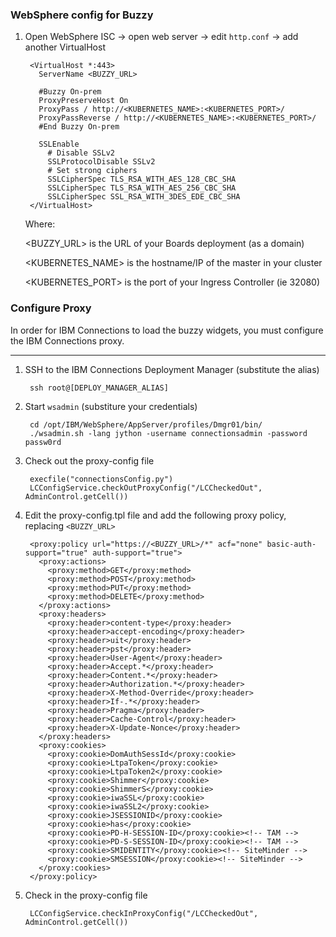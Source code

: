 
### WebSphere config for Buzzy

1. Open WebSphere ISC -> open web server -> edit `http.conf` -> add another VirtualHost

        <VirtualHost *:443>
          ServerName <BUZZY_URL>

          #Buzzy On-prem
          ProxyPreserveHost On
          ProxyPass / http://<KUBERNETES_NAME>:<KUBERNETES_PORT>/
          ProxyPassReverse / http://<KUBERNETES_NAME>:<KUBERNETES_PORT>/
          #End Buzzy On-prem

          SSLEnable
            # Disable SSLv2
            SSLProtocolDisable SSLv2
            # Set strong ciphers
            SSLCipherSpec TLS_RSA_WITH_AES_128_CBC_SHA
            SSLCipherSpec TLS_RSA_WITH_AES_256_CBC_SHA
            SSLCipherSpec SSL_RSA_WITH_3DES_EDE_CBC_SHA
        </VirtualHost>

    Where:

    <BUZZY_URL> is the URL of your Boards deployment (as a domain)

    <KUBERNETES_NAME> is the hostname/IP of the master in your cluster

    <KUBERNETES_PORT> is the port of your Ingress Controller (ie 32080)

### Configure Proxy

  In order for IBM Connections to load the buzzy widgets, you must configure the IBM Connections proxy.

  ---

  1. SSH to the IBM Connections Deployment Manager (substitute the alias)

          ssh root@[DEPLOY_MANAGER_ALIAS]

  1. Start `wsadmin` (substiture your credentials)

          cd /opt/IBM/WebSphere/AppServer/profiles/Dmgr01/bin/
          ./wsadmin.sh -lang jython -username connectionsadmin -password passw0rd

  1. Check out the proxy-config file

          execfile("connectionsConfig.py")
          LCConfigService.checkOutProxyConfig("/LCCheckedOut", AdminControl.getCell())

  1. Edit the proxy-config.tpl file and add the following proxy policy, replacing `<BUZZY_URL>`

          <proxy:policy url="https://<BUZZY_URL>/*" acf="none" basic-auth-support="true" auth-support="true">
            <proxy:actions>
              <proxy:method>GET</proxy:method>
              <proxy:method>POST</proxy:method>
              <proxy:method>PUT</proxy:method>
              <proxy:method>DELETE</proxy:method>
            </proxy:actions>
            <proxy:headers>
              <proxy:header>content-type</proxy:header>
              <proxy:header>accept-encoding</proxy:header>
              <proxy:header>uit</proxy:header>
              <proxy:header>pst</proxy:header>
              <proxy:header>User-Agent</proxy:header>
              <proxy:header>Accept.*</proxy:header>
              <proxy:header>Content.*</proxy:header>
              <proxy:header>Authorization.*</proxy:header>
              <proxy:header>X-Method-Override</proxy:header>
              <proxy:header>If-.*</proxy:header>
              <proxy:header>Pragma</proxy:header>
              <proxy:header>Cache-Control</proxy:header>
              <proxy:header>X-Update-Nonce</proxy:header>
            </proxy:headers>
            <proxy:cookies>
              <proxy:cookie>DomAuthSessId</proxy:cookie>
              <proxy:cookie>LtpaToken</proxy:cookie>
              <proxy:cookie>LtpaToken2</proxy:cookie>
              <proxy:cookie>Shimmer</proxy:cookie>
              <proxy:cookie>ShimmerS</proxy:cookie>
              <proxy:cookie>iwaSSL</proxy:cookie>
              <proxy:cookie>iwaSSL2</proxy:cookie>
              <proxy:cookie>JSESSIONID</proxy:cookie>
              <proxy:cookie>has</proxy:cookie>
              <proxy:cookie>PD-H-SESSION-ID</proxy:cookie><!-- TAM -->
              <proxy:cookie>PD-S-SESSION-ID</proxy:cookie><!-- TAM -->
              <proxy:cookie>SMIDENTITY</proxy:cookie><!-- SiteMinder -->
              <proxy:cookie>SMSESSION</proxy:cookie><!-- SiteMinder -->
            </proxy:cookies>
          </proxy:policy>

  1. Check in the proxy-config file

          LCConfigService.checkInProxyConfig("/LCCheckedOut", AdminControl.getCell())
